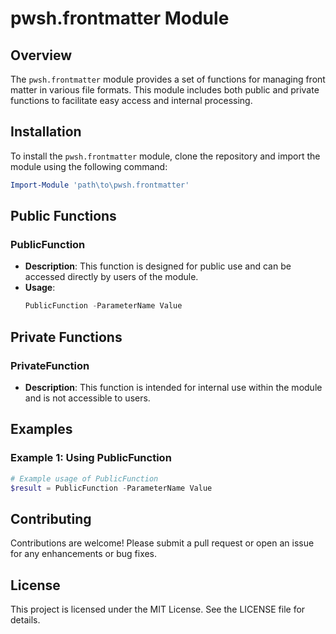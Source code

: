# pwsh.frontmatter Module

## Overview
The `pwsh.frontmatter` module provides a set of functions for managing front matter in various file formats. This module includes both public and private functions to facilitate easy access and internal processing.

## Installation
To install the `pwsh.frontmatter` module, clone the repository and import the module using the following command:

```powershell
Import-Module 'path\to\pwsh.frontmatter'
```

## Public Functions
### PublicFunction
- **Description**: This function is designed for public use and can be accessed directly by users of the module.
- **Usage**: 
  ```powershell
  PublicFunction -ParameterName Value
  ```

## Private Functions
### PrivateFunction
- **Description**: This function is intended for internal use within the module and is not accessible to users.

## Examples
### Example 1: Using PublicFunction
```powershell
# Example usage of PublicFunction
$result = PublicFunction -ParameterName Value
```

## Contributing
Contributions are welcome! Please submit a pull request or open an issue for any enhancements or bug fixes.

## License
This project is licensed under the MIT License. See the LICENSE file for details.